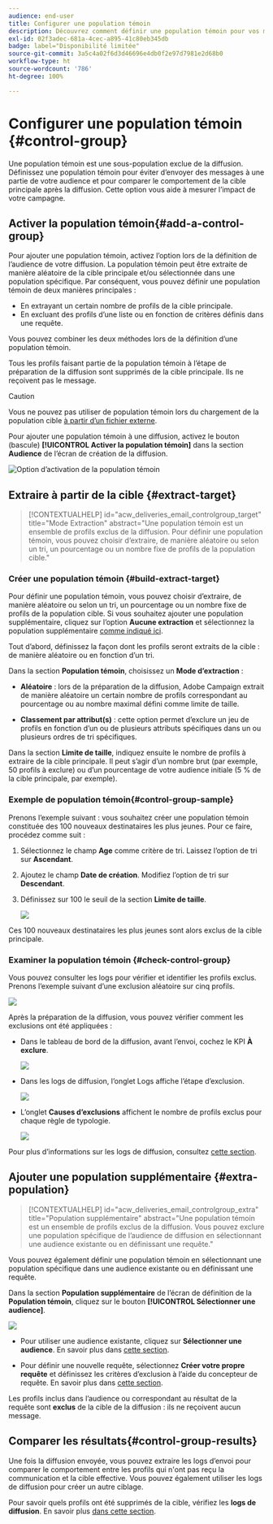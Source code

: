 ```yaml
---
audience: end-user
title: Configurer une population témoin
description: Découvrez comment définir une population témoin pour vos messages dans l’interface utilisateur web de Campaign.
exl-id: 02f3adec-681a-4cec-a895-41c80eb345db
badge: label="Disponibilité limitée"
source-git-commit: 3a5c4a02f6d3d46696e4db0f2e97d7981e2d68b0
workflow-type: ht
source-wordcount: '786'
ht-degree: 100%

---
```


# Configurer une population témoin {#control-group}

Une population témoin est une sous-population exclue de la diffusion. Définissez une population témoin pour éviter d’envoyer des messages à une partie de votre audience et pour comparer le comportement de la cible principale après la diffusion. Cette option vous aide à mesurer l’impact de votre campagne.

## Activer la population témoin{#add-a-control-group}

Pour ajouter une population témoin, activez l’option lors de la définition de l’audience de votre diffusion. La population témoin peut être extraite de manière aléatoire de la cible principale et/ou sélectionnée dans une population spécifique. Par conséquent, vous pouvez définir une population témoin de deux manières principales :

* En extrayant un certain nombre de profils de la cible principale.
* En excluant des profils d’une liste ou en fonction de critères définis dans une requête.

Vous pouvez combiner les deux méthodes lors de la définition d’une population témoin.

Tous les profils faisant partie de la population témoin à l’étape de préparation de la diffusion sont supprimés de la cible principale. Ils ne reçoivent pas le message.

>[!CAUTION]
>
>Vous ne pouvez pas utiliser de population témoin lors du chargement de la population cible [à partir d’un fichier externe](file-audience.md).

Pour ajouter une population témoin à une diffusion, activez le bouton (bascule) **[!UICONTROL Activer la population témoin]** dans la section **Audience** de l’écran de création de la diffusion.

![Option d’activation de la population témoin](assets/control-group1.png)


## Extraire à partir de la cible {#extract-target}

>[!CONTEXTUALHELP]
>id="acw_deliveries_email_controlgroup_target"
>title="Mode Extraction"
>abstract="Une population témoin est un ensemble de profils exclus de la diffusion. Pour définir une population témoin, vous pouvez choisir d’extraire, de manière aléatoire ou selon un tri, un pourcentage ou un nombre fixe de profils de la population cible."


### Créer une population témoin {#build-extract-target}

Pour définir une population témoin, vous pouvez choisir d’extraire, de manière aléatoire ou selon un tri, un pourcentage ou un nombre fixe de profils de la population cible. Si vous souhaitez ajouter une population supplémentaire, cliquez sur l’option **Aucune extraction** et sélectionnez la population supplémentaire [comme indiqué ici](#extra-population).

Tout d’abord, définissez la façon dont les profils seront extraits de la cible : de manière aléatoire ou en fonction d’un tri.

Dans la section **Population témoin**, choisissez un **Mode d’extraction** :

* **Aléatoire** : lors de la préparation de la diffusion, Adobe Campaign extrait de manière aléatoire un certain nombre de profils correspondant au pourcentage ou au nombre maximal défini comme limite de taille.

* **Classement par attribut(s)** : cette option permet d’exclure un jeu de profils en fonction d’un ou de plusieurs attributs spécifiques dans un ou plusieurs ordres de tri spécifiques.


Dans la section **Limite de taille**, indiquez ensuite le nombre de profils à extraire de la cible principale. Il peut s’agir d’un nombre brut (par exemple, 50 profils à exclure) ou d’un pourcentage de votre audience initiale (5 % de la cible principale, par exemple).


### Exemple de population témoin{#control-group-sample}

Prenons l’exemple suivant : vous souhaitez créer une population témoin constituée des 100 nouveaux destinataires les plus jeunes. Pour ce faire, procédez comme suit :

1. Sélectionnez le champ **Age** comme critère de tri. Laissez l’option de tri sur **Ascendant**.
1. Ajoutez le champ **Date de création**. Modifiez l’option de tri sur **Descendant**.
1. Définissez sur 100 le seuil de la section **Limite de taille**.

   ![](assets/control-group2.png)

Ces 100 nouveaux destinataires les plus jeunes sont alors exclus de la cible principale.

### Examiner la population témoin {#check-control-group}

Vous pouvez consulter les logs pour vérifier et identifier les profils exclus. Prenons l’exemple suivant d’une exclusion aléatoire sur cinq profils.

![](assets/control-group4.png)

Après la préparation de la diffusion, vous pouvez vérifier comment les exclusions ont été appliquées :

* Dans le tableau de bord de la diffusion, avant l’envoi, cochez le KPI **À exclure**.

  ![](assets/control-group5.png)

* Dans les logs de diffusion, l’onglet Logs affiche l’étape d’exclusion.

  ![](assets/control-group-sample-logs.png)
<!--

 * The **Exclusion logs** tab displays each profile and the related exclusion **Reason**.

    ![](assets/control-group6.png)
-->

* L’onglet **Causes d’exclusions** affichent le nombre de profils exclus pour chaque règle de typologie.

  ![](assets/control-group7.png)

Pour plus d’informations sur les logs de diffusion, consultez [cette section](../monitor/delivery-logs.md).

## Ajouter une population supplémentaire {#extra-population}

>[!CONTEXTUALHELP]
>id="acw_deliveries_email_controlgroup_extra"
>title="Population supplémentaire"
>abstract="Une population témoin est un ensemble de profils exclus de la diffusion. Vous pouvez exclure une population spécifique de l’audience de diffusion en sélectionnant une audience existante ou en définissant une requête."

Vous pouvez également définir une population témoin en sélectionnant une population spécifique dans une audience existante ou en définissant une requête.

Dans la section **Population supplémentaire** de l’écran de définition de la **Population témoin**, cliquez sur le bouton **[!UICONTROL Sélectionner une audience]**.

![](assets/control-group3.png)

* Pour utiliser une audience existante, cliquez sur **Sélectionner une audience**. En savoir plus dans [cette section](add-audience.md).

* Pour définir une nouvelle requête, sélectionnez **Créer votre propre requête** et définissez les critères d’exclusion à l’aide du concepteur de requête. En savoir plus dans [cette section](../query/query-modeler-overview.md).

Les profils inclus dans l’audience ou correspondant au résultat de la requête sont **exclus** de la cible de la diffusion : ils ne reçoivent aucun message.

## Comparer les résultats{#control-group-results}

Une fois la diffusion envoyée, vous pouvez extraire les logs d’envoi pour comparer le comportement entre les profils qui n&#39;ont pas reçu la communication et la cible effective. Vous pouvez également utiliser les logs de diffusion pour créer un autre ciblage.

Pour savoir quels profils ont été supprimés de la cible, vérifiez les **logs de diffusion**. En savoir plus [dans cette section](#check-control-group).


